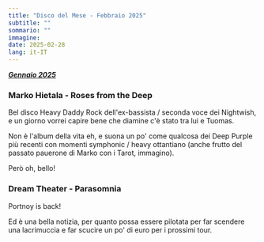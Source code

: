 ```yaml
---
title: "Disco del Mese - Febbraio 2025"
subtitle: ""
sommario: ""
immagine:
date: 2025-02-28
lang: it-IT
---
```


[_**Gennaio 2025**_](/posts/ita/disco-del-mese-01-2025)


### Marko Hietala - Roses from the Deep 

Bel disco Heavy Daddy Rock dell'ex-bassista / seconda voce dei Nightwish, e un giorno vorrei capire bene che diamine c'è stato tra lui e Tuomas.

Non è l'album della vita eh, e suona un po' come qualcosa dei Deep Purple più recenti con momenti symphonic / heavy ottantiano (anche frutto del passato pauerone di Marko con i Tarot, immagino).

Però oh, bello!

### Dream Theater - Parasomnia

Portnoy is back! 

Ed è una bella notizia, per quanto possa essere pilotata per far scendere una lacrimuccia e far scucire un po' di euro per i prossimi tour.